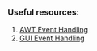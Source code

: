 ### Useful resources: 
1. [AWT Event Handling](https://www.tutorialspoint.com/awt/pdf/awt_event_handling.pdf)
2. [GUI Event Handling](http://www2.mta.ac.il/~urishamay/JavaResources/swingeventhandling.pdf)
